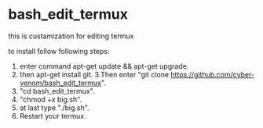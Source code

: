 # bash_edit_termux
this is custamization for editing termux

to install follow following steps:

1. enter command apt-get update && apt-get upgrade.
2. then apt-get install git.
3.Then enter "git clone https://github.com/cyber-venom/bash_edit_termux".
4. "cd bash_edit_termux".
5. "chmod +x big.sh".
7. at last type "./big.sh".
8. Restart your termux.
